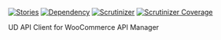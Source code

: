 [![Stories](https://badge.waffle.io/usabilitydynamics/lib-ud-api-client.png?label=ready&title=Ready)](https://waffle.io/usabilitydynamics/lib-ud-api-client)
[![Dependency](https://gemnasium.com/UsabilityDynamics/lib-ud-api-client.svg)](https://gemnasium.com/UsabilityDynamics/lib-ud-api-client)
[![Scrutinizer](http://img.shields.io/scrutinizer/g/UsabilityDynamics/lib-ud-api-client.svg)](httpshttps://scrutinizer-ci.com/g/UsabilityDynamics/lib-ud-api-client)
[![Scrutinizer Coverage](http://img.shields.io/scrutinizer/coverage/g/UsabilityDynamics/lib-ud-api-client.svg)](https://scrutinizer-ci.com/g/UsabilityDynamics/lib-ud-api-client)

UD API Client for WooCommerce API Manager
